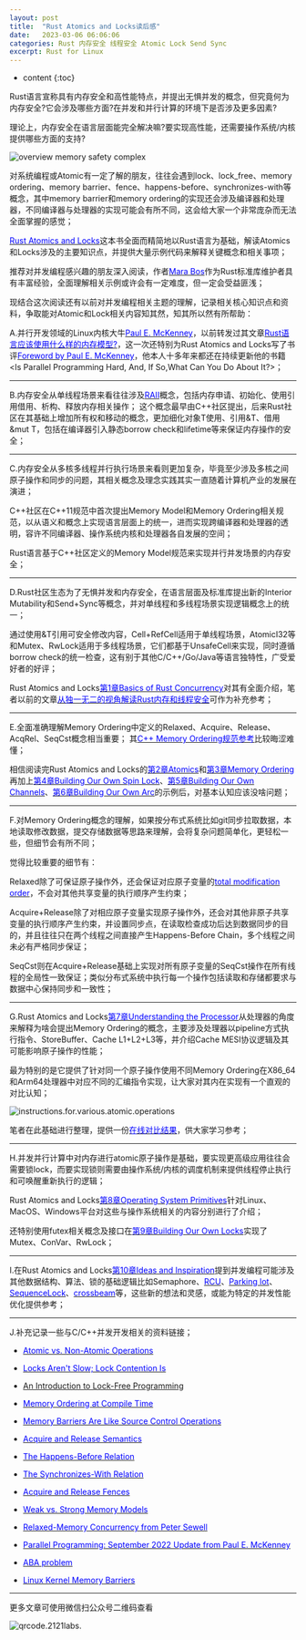 ```yaml
---
layout: post
title:  "Rust Atomics and Locks读后感"
date:   2023-03-06 06:06:06
categories: Rust 内存安全 线程安全 Atomic Lock Send Sync
excerpt: Rust for Linux
---
```


* content
{:toc}

Rust语言宣称具有内存安全和高性能特点，并提出无惧并发的概念，但究竟何为内存安全?它会涉及哪些方面?在并发和并行计算的环境下是否涉及更多因素?

理论上，内存安全在语言层面能完全解决嘛?要实现高性能，还需要操作系统/内核提供哪些方面的支持?

![overview memory safety complex](/imgs/nasa.image.for.memory.safety.png "overview memory safety complex")

对系统编程或Atomic有一定了解的朋友，往往会遇到lock、lock_free、memory ordering、memory barrier、fence、happens-before、synchronizes-with等概念，其中memory barrier和memory ordering的实现还会涉及编译器和处理器，不同编译器与处理器的实现可能会有所不同，这会给大家一个非常庞杂而无法全面掌握的感觉；

[<font color="blue">Rust Atomics and Locks</font>](https://marabos.nl/atomics/)这本书全面而精简地以Rust语言为基础，解读Atomics和Locks涉及的主要知识点，并提供大量示例代码来解释关键概念和相关事项；

推荐对并发编程感兴趣的朋友深入阅读，作者[<font color="blue">Mara Bos</font>](https://github.com/m-ou-se)作为Rust标准库维护者具有丰富经验，全面理解相关示例或许会有一定难度，但一定会受益匪浅；

现结合这次阅读还有以前对并发编程相关主题的理解，记录相关核心知识点和资料，争取能对Atomic和Lock相关内容知其然，知其所以然有所帮助：

A.并行开发领域的Linux内核大牛[<font color="blue">Paul E. McKenney</font>](https://paulmck.livejournal.com/)，以前转发过其文章[<font color="blue">Rust语言应该使用什么样的内存模型?</font>](https://mp.weixin.qq.com/s?__biz=MzIxMTM0MjM4Mg==&mid=2247483875&idx=1&sn=74af1e8851eea45f9cf2b7e959dd7ff1)，这一次还特别为Rust Atomics and Locks写了书评[<font color="blue">Foreword by Paul E. McKenney</font>](https://marabos.nl/atomics/foreword.html)，他本人十多年来都还在持续更新他的书籍<Is Parallel Programming Hard, And, If So,What Can You Do About It?>；

---
B.内存安全从单线程场景来看往往涉及[<font color="blue">RAII</font>](https://en.cppreference.com/w/cpp/language/raii)概念，包括内存申请、初始化、使用引用借用、析构、释放内存相关操作；
这个概念最早由C++社区提出，后来Rust社区在其基础上增加所有权和移动的概念，更加细化对象T使用、引用&T、借用&mut T，包括在编译器引入静态borrow check和lifetime等来保证内存操作的安全；

---
C.内存安全从多核多线程并行执行场景来看则更加复杂，毕竟至少涉及多核之间原子操作和同步的问题，其相关概念及理念实践其实一直随着计算机产业的发展在演进；

C++社区在C++11规范中首次提出Memory Model和Memory Ordering相关规范，以从语义和概念上实现语言层面上的统一，进而实现跨编译器和处理器的透明，容许不同编译器、操作系统内核和处理器各自发展的空间；

Rust语言基于C++社区定义的Memory Model规范来实现并行并发场景的内存安全；

---
D.Rust社区生态为了无惧并发和内存安全，在语言层面及标准库提出新的Interior Mutability和Send+Sync等概念，并对单线程和多线程场景实现逻辑概念上的统一；

通过使用&T引用可安全修改内容，Cell+RefCell适用于单线程场景，AtomicI32等和Mutex、RwLock适用于多线程场景，它们都基于UnsafeCell来实现，同时遵循borrow check的统一检查，这有别于其他C/C++/Go/Java等语言独特性，广受爱好者的好评；

Rust Atomics and Locks[<font color="blue">第1章Basics of Rust Concurrency</font>](https://marabos.nl/atomics/basics.html)对其有全面介绍，笔者以前的文章[<font color="blue">从独一无二的视角解读Rust内存和线程安全</font>](http://mp.weixin.qq.com/s?__biz=MzIxMTM0MjM4Mg==&mid=2247483902&idx=1&sn=6533c2959e315d184ba48914576ac4b2)可作为补充参考；

---
E.全面准确理解Memory Ordering中定义的Relaxed、Acquire、Release、AcqRel、SeqCst概念相当重要；
其[<font color="blue">C++ Memory Ordering规范参考</font>](https://en.cppreference.com/w/cpp/atomic/memory_order)比较晦涩难懂；

相信阅读完Rust Atomics and Locks的[<font color="blue">第2章Atomics</font>](https://marabos.nl/atomics/atomics.html)和[<font color="blue">第3章Memory Ordering</font>](https://marabos.nl/atomics/memory-ordering.html)再加上[<font color="blue">第4章Building Our Own Spin Lock</font>](https://marabos.nl/atomics/building-spinlock.html)、[<font color="blue">第5章Building Our Own Channels</font>](https://marabos.nl/atomics/building-channels.html)、[<font color="blue">第6章Building Our Own Arc</font>](https://marabos.nl/atomics/building-arc.html)的示例后，对基本认知应该没啥问题；

---
F.对Memory Ordering概念的理解，如果按分布式系统比如git同步拉取数据，本地读取修改数据，提交存储数据等思路来理解，会将复杂问题简单化，更轻松一些，但细节会有所不同；

觉得比较重要的细节有：

Relaxed除了可保证原子操作外，还会保证对应原子变量的[<font color="blue">total modification order</font>](https://marabos.nl/atomics/memory-ordering.html#relaxed)，不会对其他共享变量的执行顺序产生约束；

Acquire+Release除了对相应原子变量实现原子操作外，还会对其他非原子共享变量的执行顺序产生约束，并设置同步点，在读取检查成功后达到数据同步的目的，并且往往只在两个线程之间直接产生Happens-Before Chain，多个线程之间未必有严格同步保证；

SeqCst则在Acquire+Release基础上实现对所有原子变量的SeqCst操作在所有线程的全局性一致保证；类似分布式系统中执行每一个操作包括读取和存储都要求与数据中心保持同步和一致性；

---
G.Rust Atomics and Locks[<font color="blue">第7章Understanding the Processor</font>](https://marabos.nl/atomics/hardware.html)从处理器的角度来解释为啥会提出Memory Ordering的概念，主要涉及处理器以pipeline方式执行指令、StoreBuffer、Cache L1+L2+L3等，并介绍Cache MESI协议逻辑及其可能影响原子操作的性能；

最为特别的是它提供了针对同一个原子操作使用不同Memory Ordering在X86_64和Arm64处理器中对应不同的汇编指令实现，让大家对其内在实现有一个直观的对比认知；

![instructions.for.various.atomic.operations](/imgs/instructions.for.various.atomic.operations.png "instructions overview for atomic operations")


笔者在此基础进行整理，提供一份[<font color="blue">在线对比结果</font>](https://godbolt.org/z/fvnos15sz)，供大家学习参考；

---
H.并发并行计算中对内存进行atomic原子操作是基础，要实现更高级应用往往会需要锁lock，而要实现锁则需要由操作系统/内核的调度机制来提供线程停止执行和可唤醒重新执行的逻辑；

Rust Atomics and Locks[<font color="blue">第8章Operating System Primitives</font>](https://marabos.nl/atomics/os-primitives.html)针对Linux、MacOS、Windows平台对这些与操作系统相关的内容分别进行了介绍；

还特别使用futex相关概念及接口在[<font color="blue">第9章Building Our Own Locks</font>](https://marabos.nl/atomics/building-locks.html)实现了Mutex、ConVar、RwLock；

---
I.在Rust Atomics and Locks[<font color="blue">第10章Ideas and Inspiration</font>](https://marabos.nl/atomics/inspiration.html)提到并发编程可能涉及其他数据结构、算法、锁的基础逻辑比如Semaphore、[<font color="blue">RCU</font>](https://lwn.net/Articles/262464/)、[<font color="blue">Parking lot</font>](https://docs.rs/parking_lot/latest/parking_lot/)、[<font color="blue">SequenceLock</font>](https://docs.rs/seqlock/latest/seqlock/)、[<font color="blue">crossbeam</font>](https://crates.io/crates/crossbeam)等，这些新的想法和灵感，或能为特定的并发性能优化提供参考；

---
J.补充记录一些与C/C++并发开发相关的资料链接；
* [<font color="blue">Atomic vs. Non-Atomic Operations</font>](https://preshing.com/20130618/atomic-vs-non-atomic-operations/)

* [<font color="blue">Locks Aren't Slow; Lock Contention Is</font>](https://preshing.com/20111118/locks-arent-slow-lock-contention-is/)

* [<font>An Introduction to Lock-Free Programming</font>](https://preshing.com/20120612/an-introduction-to-lock-free-programming/)

* [<font color="blue">Memory Ordering at Compile Time</font>](https://preshing.com/20120625/memory-ordering-at-compile-time/)

* [<font color="blue">Memory Barriers Are Like Source Control Operations</font>](https://preshing.com/20120710/memory-barriers-are-like-source-control-operations/)

* [<font color="blue">Acquire and Release Semantics</font>](https://preshing.com/20120913/acquire-and-release-semantics/)

* [<font color="blue">The Happens-Before Relation</font>](https://preshing.com/20130702/the-happens-before-relation/)

* [<font color="blue">The Synchronizes-With Relation</font>](https://preshing.com/20130823/the-synchronizes-with-relation/)

* [<font color="blue">Acquire and Release Fences</font>](https://preshing.com/20130922/acquire-and-release-fences/)

* [<font color="blue">Weak vs. Strong Memory Models</font>](https://preshing.com/20120930/weak-vs-strong-memory-models/)

* [<font color="blue">Relaxed-Memory Concurrency from Peter Sewell</font>](https://www.cl.cam.ac.uk/~pes20/weakmemory/)

* [<font color="blue">Parallel Programming: September 2022 Update from Paul E. McKenney</font>](https://arxiv.org/abs/1701.00854)

* [<font color="blue">ABA problem</font>](https://en.wikipedia.org/wiki/ABA_problem)

* [<font color="blue">Linux Kernel Memory Barriers</font>](https://www.kernel.org/doc/Documentation/memory-barriers.txt)

---
更多文章可使用微信扫公众号二维码查看

![qrcode.2121labs.](/imgs/qrcode_for_gh_07bc06f8b91d_430.jpg "qrcode.2121labs")


